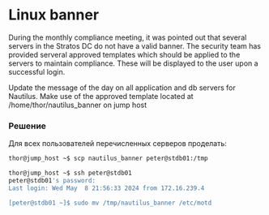 # Linux banner

During the monthly compliance meeting, it was pointed out that several servers in the Stratos DC do not have a valid banner. The security team has provided serveral approved templates which should be applied to the servers to maintain compliance. These will be displayed to the user upon a successful login.


Update the message of the day on all application and db servers for Nautilus. Make use of the approved template located at /home/thor/nautilus_banner on jump host


### Решение

Для всех пользователей перечисленных серверов проделать:
```bash
thor@jump_host ~$ scp nautilus_banner peter@stdb01:/tmp

thor@jump_host ~$ ssh peter@stdb01
peter@stdb01's password: 
Last login: Wed May  8 21:56:33 2024 from 172.16.239.4

[peter@stdb01 ~]$ sudo mv /tmp/nautilus_banner /etc/motd
```



